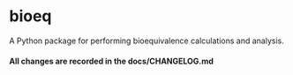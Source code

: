 # bioeq

A Python package for performing bioequivalence calculations and analysis.

#### All changes are recorded in the docs/CHANGELOG.md


